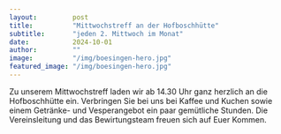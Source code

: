 ```yaml
---
layout:			post
title:			"Mittwochstreff an der Hofboschhütte"
subtitle:		"jeden 2. Mittwoch im Monat"
date:			2024-10-01
author:			""
image:			"/img/boesingen-hero.jpg"
featured_image:	"/img/boesingen-hero.jpg"
---
```


Zu unserem Mittwochstreff laden wir ab 14.30 Uhr ganz herzlich an die Hofboschhütte ein. Verbringen Sie bei uns bei Kaffee und Kuchen sowie einem Getränke- und Vesperangebot ein paar gemütliche Stunden. Die Vereinsleitung und das Bewirtungsteam freuen sich auf Euer Kommen.
